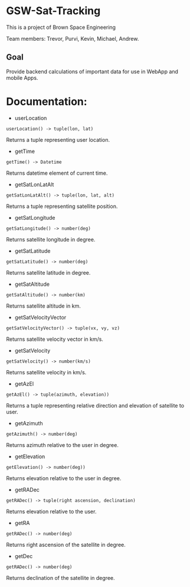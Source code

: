 # GSW-Sat-Tracking

This is a project of Brown Space Engineering


Team members:
Trevor, Purvi, Kevin, Michael, Andrew.

## Goal

Provide backend calculations of important data for use in WebApp and mobile Apps.

# Documentation:

* userLocation

`userLocation() -> tuple(lon, lat)`

Returns a tuple representing user location.

* getTime

`getTime() -> Datetime`

Returns datetime element of current time.

* getSatLonLatAlt

`getSatLonLatAlt() -> tuple(lon, lat, alt)`

Returns a tuple representing satellite position.

* getSatLongitude

`getSatLongitude() -> number(deg)`

Returns satellite longitude in degree.

* getSatLatitude

`getSatLatitude() -> number(deg)`

Returns satellite latitude in degree.

* getSatAltitude

`getSatAltitude() -> number(km)`

Returns satellite altitude in km.

* getSatVelocityVector

`getSatVelocityVector() -> tuple(vx, vy, vz)`

Returns satellite velocity vector in km/s.

* getSatVelocity

`getSatVelocity() -> number(km/s)`

Returns satellite velocity in km/s.

* getAzEl

`getAzEl() -> tuple(azimuth, elevation))`

Returns a tuple representing relative direction and elevation of satellite to user.

* getAzimuth

`getAzimuth() -> number(deg)`

Returns azimuth relative to the user in degree.

* getElevation

`getElevation() -> number(deg))`

Returns elevation relative to the user in degree.

* getRADec

`getRADec() -> tuple(right ascension, declination)`

Returns elevation relative to the user.

* getRA

`getRADec() -> number(deg)`

Returns right ascension of the satellite in degree.

* getDec

`getRADec() -> number(deg)`

Returns declination of the satellite in degree.  
